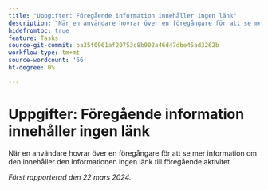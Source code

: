 ```yaml
---
title: "Uppgifter: Föregående information innehåller ingen länk"
description: "När en användare hovrar över en föregångare för att se mer information om den innehåller den informationen ingen länk till föregående aktivitet."
hidefromtoc: true
feature: Tasks
source-git-commit: ba35f0961af20753c8b902a46d47dbe45ad3262b
workflow-type: tm+mt
source-wordcount: '66'
ht-degree: 0%

---
```



# Uppgifter: Föregående information innehåller ingen länk

När en användare hovrar över en föregångare för att se mer information om den innehåller den informationen ingen länk till föregående aktivitet.

_Först rapporterad den 22 mars 2024._

